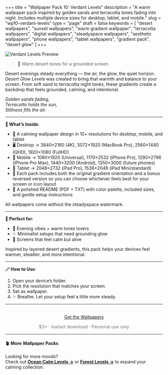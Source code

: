 +++
title = "Wallpaper Pack 10: Verdant Levels"
description = "A warm wallpaper pack inspired by golden sands and terracotta tones fading into night. Includes multiple device sizes for desktop, tablet, and mobile."
slug = "wp10-verdant-levels"
type = "page"
draft = false
keywords = [
  "desert wallpapers", "sunset wallpapers", "warm gradient wallpaper",
  "terracotta wallpapers", "digital wallpapers", "steadyspace wallpapers",
  "aesthetic wallpapers", "phone wallpapers", "tablet wallpapers", "gradient pack", "desert glow"
]
+++

![Verdant Levels Preview](/images/wp10-verdant-levels/verdantlevelscover.png)

> 🍃 Warm desert tones for a grounded screen.

Desert evenings steady everything — the air, the glow, the quiet horizon. <i>Desert Glow Levels</i> was created to bring that warmth and balance to your screen. From soft sand to terracotta night tones, these gradients create a backdrop that feels grounded, calming, and intentional.

<i>Golden sands fading,<br>
Terracotta holds the sun,<br>
Stillness fills the air.</i>

---

<div class="highlight-box">

**📂 What’s Inside**:

- 🍃 A calming wallpaper design in 10+ resolutions for desktop, mobile, and tablet
- 🖥 Desktop → 3840×2160 (4K), 3072×1920 (MacBook Pro), 2560×1440 (QHD), 1920×1080 (FullHD)
- 📱 Mobile → 1080×1920 (Universal), 1170×2532 (iPhone Pro), 1290×2796 (iPhone Pro Max), 1440×3200 (Android), 1350×3000 (future phones)
- 📱 Tablet → 2048×2732 (iPad Pro), 1536×2048 (iPad Mini/standard)
- 🔄 Each pack includes both the original gradient orientation and a bonus reversed version so you can choose whichever feels best for your screen or icon layout
- 📄 A polished README (PDF + TXT) with color palette, included sizes, and gentle setup instructions

All wallpapers come _without_ the steadyspace watermark.</div>

---
 
<div class="highlight-box">

**🤎 Perfect for**:

- 🌄 Evening vibes + warm tones lovers
- ✨ Minimalist setups that need grounding glow
- 🌵 Screens that feel calm but alive

Inspired by layered desert gradients, this pack helps your devices feel warmer, steadier, and more intentional.</div>

---

<div class="highlight-box">

**🪄 How to Use**:

1. Open your device’s folder.
2. Pick the resolution that matches your screen.
3. Set as wallpaper.
4. ✨ Breathe. Let your setup feel a little more steady. </div>

---  

<div style="text-align: center; margin-top: 2rem;">
  <a class="gumroad-button" href="https://steadyspace.gumroad.com/l/wp08_desertglowlevels">Get the Wallpapers</a>
  <p style="font-size: 0.9rem; color: #777;">$3+ · Instant download · Personal use only</p>
</div>

---

#### 🪴 More Wallpaper Packs  
Looking for more moods?  
Check out [**Ocean Calm Levels →**](/wp04-ocean-calm-levels) or [**Forest Levels →**](/wp05-forest-levels) to expand your calming collection.  
